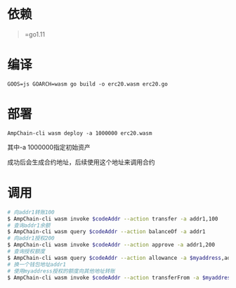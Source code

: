# 依赖
>=go1.11

# 编译

`GOOS=js GOARCH=wasm go build -o erc20.wasm erc20.go`

# 部署

`AmpChain-cli wasm deploy -a 1000000 erc20.wasm`

其中-a 1000000指定初始资产

成功后会生成合约地址，后续使用这个地址来调用合约

# 调用

``` bash
# 向addr1转账100
$ AmpChain-cli wasm invoke $codeAddr --action transfer -a addr1,100
# 查询addr1余额
$ AmpChain-cli wasm query $codeAddr --action balanceOf -a addr1
# 向addr1授权200
$ AmpChain-cli wasm invoke $codeAddr --action approve -a addr1,200
# 查询授权额度
$ AmpChain-cli wasm query $codeAddr --action allowance -a $myaddress,addr1
# 换一个钱包地址addr1
# 使用myaddress授权的额度向其他地址转账
$ AmpChain-cli wasm invoke $codeAddr --action transferFrom -a $myaddress,addr2,200
```
